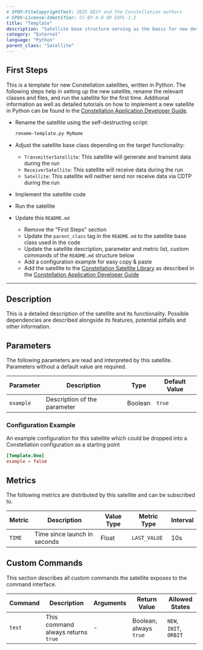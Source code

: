 ```yaml
---
# SPDX-FileCopyrightText: 2025 DESY and the Constellation authors
# SPDX-License-Identifier: CC-BY-4.0 OR EUPL-1.2
title: "Template"
description: "Satellite base structure serving as the basis for new developments"
category: "External"
language: "Python"
parent_class: "Satellite"
---
```


## First Steps

This is a template for new Constellation satellites, written in Python.
The following steps help in setting up the new satellite, rename the relevant classes and files, and run the satellite for the first time.
Additional information as well as detailed tutorials on how to implement a new satellite in Python can be found in the
[Constellation Application Developer Guide](https://constellation.pages.desy.de/application_development/index.html).

* Rename the satellite using the self-destructing script:

  ```sh
  rename-template.py MyName
  ```

* Adjust the satellite base class depending on the target functionality:
  * `TransmitterSatellite`: This satellite will generate and transmit data during the run
  * `ReceiverSatellite`: This satellite will receive data during the run
  * `Satellite`: This satellite will neither send nor receive data via CDTP during the run
* Implement the satellite code
* Run the satellite
* Update this `README.md`
  * Remove the "First Steps" section
  * Update the `parent_class` tag in the `README.md` to the satellite base class used in the code
  * Update the satellite description, parameter and metric list, custom commands of the `README.md` structure below
  * Add a configuration example for easy copy & paste
  * Add the satellite to the [Constellation Satellite Library](https://constellation.pages.desy.de/satellites/index.html) as
    described in the [Constellation Application Developer Guide](https://constellation.pages.desy.de/application_development/intro/listing.html)

---

## Description

This is a detailed description of the satellite and its functionality.
Possible dependencies are described alongside its features, potential pitfalls and other information.

## Parameters

The following parameters are read and interpreted by this satellite. Parameters without a default value are required.

| Parameter  | Description | Type | Default Value |
|------------|-------------|------|---------------|
| `example` | Description of the parameter | Boolean | `true` |

### Configuration Example

An example configuration for this satellite which could be dropped into a Constellation configuration as a starting point

```toml
[Template.One]
example = false
```

## Metrics

The following metrics are distributed by this satellite and can be subscribed to.

| Metric | Description | Value Type | Metric Type | Interval |
|--------|-------------|------------|-------------|----------|
| `TIME` | Time since launch in seconds | Float | `LAST_VALUE` | 10s |

## Custom Commands

This section describes all custom commands the satellite exposes to the command interface.

| Command | Description | Arguments | Return Value | Allowed States |
|---------|-------------|-----------|--------------|----------------|
| `test` | This command always returns `true` | - | Boolean, always `true` | `NEW`, `INIT`, `ORBIT` |
